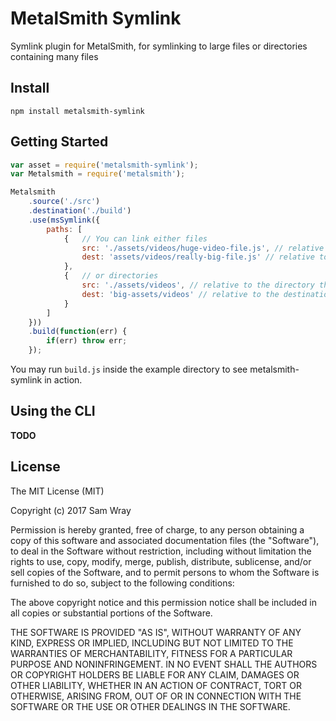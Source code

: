 # MetalSmith Symlink

Symlink plugin for MetalSmith, for symlinking to large files or directories containing many files

## Install

```
npm install metalsmith-symlink
```

## Getting Started

```js
var asset = require('metalsmith-symlink');
var Metalsmith = require('metalsmith');

Metalsmith
	.source('./src')
	.destination('./build')
	.use(msSymlink({
		paths: [
			{	// You can link either files
				src: './assets/videos/huge-video-file.js', // relative to the directory the script was executed from
				dest: 'assets/videos/really-big-file.js' // relative to the destination directory given to Metalsmith above ('./build' in our case)
			},
			{	// or directories
				src: './assets/videos', // relative to the directory the script was executed from
				dest: 'big-assets/videos' // relative to the destination directory given to Metalsmith above ('./build' in our case)
			}
		]
	}))
	.build(function(err) {
		if(err) throw err;
	});
```

You may run ```build.js``` inside the example directory to see metalsmith-symlink in action.


## Using the CLI

**TODO**

## License

The MIT License (MIT)

Copyright (c) 2017 Sam Wray

Permission is hereby granted, free of charge, to any person obtaining a copy
of this software and associated documentation files (the "Software"), to deal
in the Software without restriction, including without limitation the rights
to use, copy, modify, merge, publish, distribute, sublicense, and/or sell
copies of the Software, and to permit persons to whom the Software is
furnished to do so, subject to the following conditions:

The above copyright notice and this permission notice shall be included in all
copies or substantial portions of the Software.

THE SOFTWARE IS PROVIDED "AS IS", WITHOUT WARRANTY OF ANY KIND, EXPRESS OR
IMPLIED, INCLUDING BUT NOT LIMITED TO THE WARRANTIES OF MERCHANTABILITY,
FITNESS FOR A PARTICULAR PURPOSE AND NONINFRINGEMENT. IN NO EVENT SHALL THE
AUTHORS OR COPYRIGHT HOLDERS BE LIABLE FOR ANY CLAIM, DAMAGES OR OTHER
LIABILITY, WHETHER IN AN ACTION OF CONTRACT, TORT OR OTHERWISE, ARISING FROM,
OUT OF OR IN CONNECTION WITH THE SOFTWARE OR THE USE OR OTHER DEALINGS IN THE
SOFTWARE.
